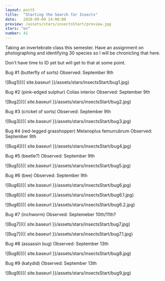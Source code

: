 ```yaml
---
layout: postS
title:  "Starting the Search for Insects"
date:   2020-09-09 14:00:00
preview: /assets/stars/insectsStart/preview.jpg
stars: "on"
number: 41
---
```


Taking an invertebrate class this semester. Have an assignment on photographing and identifying 30 species so I will be chronicling that here.

Don't have time to ID yet but will get to that at some point.

Bug #1 (butterfly of sorts)
Observed: September 9th

![Bug1]({{ site.baseurl }}/assets/stars/insectsStart/bug1.jpg)

Bug #2 (pink-edged sulphur)
Colias interior
Observed: September 9th

![Bug2]({{ site.baseurl }}/assets/stars/insectsStart/bug2.jpg)

Bug #3 (cricket of sorts)
Observed: September 9th

![Bug3]({{ site.baseurl }}/assets/stars/insectsStart/bug3.jpg)

Bug #4 (red-legged grasshopper)
Melanoplus femurrubrum
Observed: September 9th

![Bug4]({{ site.baseurl }}/assets/stars/insectsStart/bug4.jpg)

Bug #5 (beetle?)
Observed: September 9th

![Bug5]({{ site.baseurl }}/assets/stars/insectsStart/bug5.jpg)

Bug #6 (bee)
Observed: September 9th

![Bug6]({{ site.baseurl }}/assets/stars/insectsStart/bug6.jpg)

![Bug6]({{ site.baseurl }}/assets/stars/insectsStart/bug6.1.jpg)

![Bug6]({{ site.baseurl }}/assets/stars/insectsStart/bug6.2.jpg)

Bug #7 (inchworm)
Observed: Septemeber 10th/11th?

![Bug7]({{ site.baseurl }}/assets/stars/insectsStart/bug7.jpg)

![Bug7]({{ site.baseurl }}/assets/stars/insectsStart/bug7.1.jpg)

Bug #8 (assassin bug)
Observed: September 13th

![Bug8]({{ site.baseurl }}/assets/stars/insectsStart/bug8.jpg)

Bug #9 (katydid)
Observed: September 13th

![Bug9]({{ site.baseurl }}/assets/stars/insectsStart/bug9.jpg)